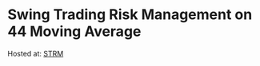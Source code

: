 # Swing Trading Risk Management on 44 Moving Average

Hosted at: <a href="https://nguptaa183.github.io/strm" target="_blank">STRM</a>
